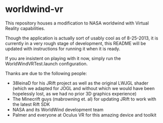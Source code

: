 worldwind-vr
============

This repository houses a modification to NASA worldwind with Virtual Reality capabilities.

Though the application is actually sort of usably cool as of 8-25-2013, it is currently in 
a very rough stage of development, this README will be updated with instructions for running 
it when it is ready.

If you are insistent on playing with it now, simply run the WorldWindVRTest.launch configuration.

Thanks are due to the following people:

 - 38leinaD for his JRift project as well as the original LWJGL shader (which we adapted for JOGL
   and without which we would have been hopelessly lost, as we had no prior 3D graphics experience)
 - The Minecrift guys (mabrowning et. al) for updating JRift to work with the latest Rift SDK
 - NASA and its WorldWind development team
 - Palmer and everyone at Oculus VR for this amazing device and toolkit
 